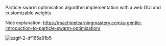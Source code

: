 Particle swarm optimisation algorithm implementation with a web GUI and customizable weights

Nice explanation: https://machinelearningmastery.com/a-gentle-introduction-to-particle-swarm-optimization/

![ezgif-2-df165a91b5](https://github.com/thejester129/swarm-optimisation/assets/51316224/51079acd-d716-49cd-8939-12106e386924)
